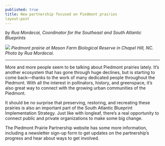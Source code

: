 ```yaml
---
published: true
title: New partnership focused on Piedmont prairies
layout:post
---
```


_by Rua Mordecai, Coordinator for the Southeast and South Atlantic Blueprints_

![]({{site.baseurl}}/images/MasonFarm_Mordecai2018_wide.jpg)
_Piedmont prairie at Mason Farm Biological Reserve in Chapel Hill, NC. Photo by Rua Mordecai._

----

More and more people seem to be talking about Piedmont prairies lately. It’s another ecosystem that has gone through huge declines, but is starting to come back—thanks to the work of many dedicated people throughout the Piedmont. With all the interest in pollinators, history, and greenspace, it’s also great way to connect with the growing urban communities of the Piedmont.

It should be no surprise that preserving, restoring, and recreating these prairies is also an important part of the South Atlantic Blueprint Implementation Strategy. Just like with longleaf, there’s a real opportunity to connect public and private organizations to make some big change.

The Piedmont Prairie Partnership website has some more information, including a newsletter sign-up form to get updates on the partnership’s progress and hear about ways to get involved.
